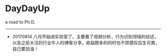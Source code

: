 # DayDayUp
a road to Ph.D.
- - - -
- 20170814 八月开始进实验室了，主要看了视频分析，行为识别领域的综述，以及之前关注的行业牛人的博客分享，收益颇多的同时也不禁感叹后生可畏，自己要加油！
